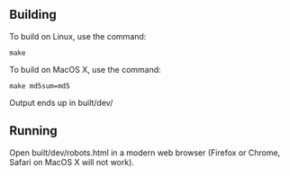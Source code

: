 Building
--------

To build on Linux, use the command:

    make

To build on MacOS X, use the command:

    make md5sum=md5

Output ends up in built/dev/

Running
-------

Open built/dev/robots.html in a modern web browser (Firefox or Chrome, Safari on MacOS X will not work).

